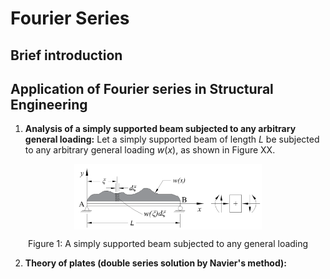 # Fourier Series

## Brief introduction

## Application of Fourier series in Structural Engineering

1. **Analysis of a simply supported beam subjected to any arbitrary general loading:**
   Let a simply supported beam of length $L$ be subjected to any arbitrary general loading $w(x)$, as shown in Figure XX.
   
  <p align="center">
    <img align="center" src="ssb_general_load.png" alt="drawing" width="300"/>
  </p>
  <p align="center"> Figure 1: A simply supported beam subjected to any general loading </p>

2. **Theory of plates (double series solution by Navier's method):** 
